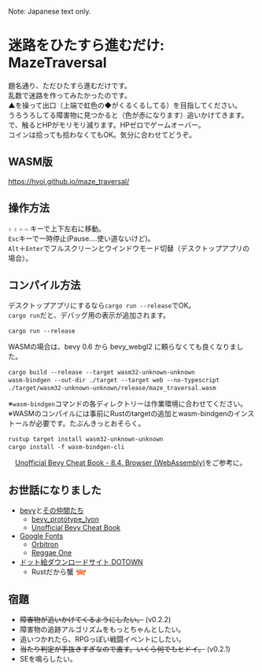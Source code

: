 Note: Japanese text only.

# 迷路をひたすら進むだけ: MazeTraversal
題名通り、ただひたすら進むだけです。  
乱数で迷路を作ってみたかったのです。  
▲を操って出口（上端で虹色の◆がくるくるしてる）を目指してください。  
うろうろしてる障害物に見つかると（色が赤になります）追いかけてきます。  
で、触るとHPがモリモリ減ります。HPゼロでゲームオーバー。  
コインは拾っても拾わなくてもOK。気分に合わせてどうぞ。
## WASM版
https://hyoi.github.io/maze_traversal/
## 操作方法
`⇧` `⇩` `⇦` `⇨` キーで上下左右に移動。   
`Esc`キーで一時停止(Pause‥‥使い道ないけど)。   
`Alt`＋`Enter`でフルスクリーンとウインドウモード切替（デスクトップアプリの場合）。
## コンパイル方法
デスクトップアプリにするなら`cargo run --release`でOK。  
`cargo run`だと、デバッグ用の表示が追加されます。
```
cargo run --release
```
WASMの場合は、bevy 0.6 から bevy_webgl2 に頼らなくても良くなりました。
```
cargo build --release --target wasm32-unknown-unknown
wasm-bindgen --out-dir ./target --target web --no-typescript ./target/wasm32-unknown-unknown/release/maze_traversal.wasm
```
※`wasm-bindgen`コマンドの各ディレクトリーは作業環境に合わせてください。   
※WASMのコンパイルには事前にRustのtargetの追加とwasm-bindgenのインストールが必要です。たぶんきっとおそらく。  
```
rustup target install wasm32-unknown-unknown
cargo install -f wasm-bindgen-cli
```
　[Unofficial Bevy Cheat Book - 8.4. Browser (WebAssembly)](https://bevy-cheatbook.github.io/platforms/wasm.html)をご参考に。
## お世話になりました
- [bevy](https://bevyengine.org/)と[その仲間たち](https://crates.io/search?q=bevy)
  - [bevy_prototype_lyon](https://github.com/Nilirad/bevy_prototype_lyon/)
  - [Unofficial Bevy Cheat Book](https://bevy-cheatbook.github.io/)
- [Google Fonts](https://fonts.google.com/)
  - [Orbitron](https://fonts.google.com/specimen/Orbitron)
  - [Reggae One](https://fonts.google.com/specimen/Reggae+One?subset=japanese)
- [ドット絵ダウンロードサイト DOTOWN](https://dotown.maeda-design-room.net/)
  - Rustだから蟹 <img src="./assets/sprites/kani_DOTOWN.png" width="22" height="16" style="vertical-align: bottom;">
## 宿題
- ~~障害物が追いかけてくるようにしたい。~~ (v0.2.2)
- 障害物の追跡アルゴリズムをもっとちゃんとしたい。
- 追いつかれたら、RPGっぽい戦闘イベントにしたい。
- ~~当たり判定が手抜きすぎなので直す。いくら何でもヒドイ。~~  (v0.2.1)
- SEを鳴らしたい。